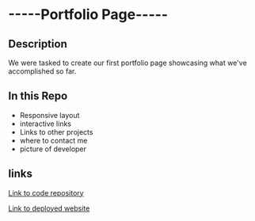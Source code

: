 # -----Portfolio Page-----

## Description
We were tasked to create our first portfolio page showcasing what we've accomplished so far.

## In this Repo
 * Responsive layout
 * interactive links
 * Links to other projects
 * where to contact me
 * picture of developer 

 ## links

 [Link to code repository](https://github.com/Edv07/My-website/)

 [Link to deployed website](https://edv07.github.io/My-website/)

